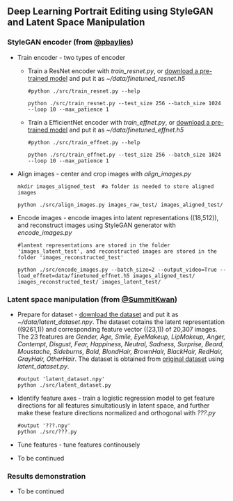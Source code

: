 ## Deep Learning Portrait Editing using StyleGAN and Latent Space Manipulation


### StyleGAN encoder (from [@pbaylies](https://github.com/pbaylies/stylegan-encoder))

* Train encoder - two types of encoder
    * Train a ResNet encoder with *train_resnet.py*, or [download a pre-trained model](https://drive.google.com/open?id=1tZLucJ1pZ8GA9JTRwF9d-Thr0zhR-i6l) and put it as *~/data/finetuned_resnet.h5*
      ```
      #python ./src/train_resnet.py --help

      python ./src/train_resnet.py --test_size 256 --batch_size 1024 --loop 10 --max_patience 1
      ```
    
    * Train a EfficientNet encoder with *train_effnet.py*, or [download a pre-trained model](https://drive.google.com/open?id=1LFTlv0RFo2zXz2GKVEYZDBRL7wFIj5Cc) and put it as *~/data/finetuned_effnet.h5*
      ```
      #python ./src/train_effnet.py --help
      
      python ./src/train_effnet.py --test_size 256 --batch_size 1024 --loop 10 --max_patience 1
      ```


* Align images - center and crop images with *align_images.py*
    ```
    mkdir images_aligned_test  #a folder is needed to store aligned images

    python ./src/align_images.py images_raw_test/ images_aligned_test/
    ```


* Encode images - encode images into latent representations ((18,512)), and reconstruct images using StyleGAN generator with *encode_images.py*
    ```
    #lantent representations are stored in the folder 'images_latent_test', and reconstructed images are stored in the folder 'images_reconstructed_test'
    
    python ./src/encode_images.py --batch_size=2 --output_video=True --load_effnet=data/finetuned_effnet.h5 images_aligned_test/ images_reconstructed_test/ images_latent_test/
    ```


### Latent space manipulation (from [@SummitKwan](https://github.com/SummitKwan/transparent_latent_gan))
* Prepare for dataset - [download the dataset](https://drive.google.com/open?id=161rQuFYWObxNrzcKoI1bDp9eRmBZFLlg) and put it as *~/data/latent_dataset.npy*. The dataset cotains the latent representation ((9261,1)) and corresponding feature vector ((23,1)) of 20,307 images. The 23 features are *Gender, Age, Smile, EyeMakeup, LipMakeup, Anger, Contempt, Disgust, Fear, Happiness, Neutral, Sadness, Surprise, Beard, Moustache, Sideburns, Bald, BlondHair, BrownHair, BlackHair, RedHair, GrayHair, OtherHair*. The dataset is obtained from [original dataset](https://drive.google.com/uc?id=1xMM3AFq0r014IIhBLiMCjKJJvbhLUQ9t) using *latent_dataset.py*.
    ```
    #output 'latent_dataset.npy'
    python ./src/latent_dataset.py
    ```

* Identify feature axes - train a logistic regression model to get feature directions for all features simultatiously in latent space, and further make these feature directions normalized and orthogonal with *???.py*
    ```
    #output '???.npy'
    python ./src/???.py
    ```

* Tune features - tune features continousely

* To be continued

### Results demonstration
* To be continued

